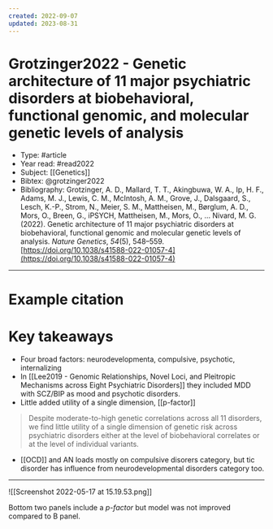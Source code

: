 ```yaml
---
created: 2022-09-07
updated: 2023-08-31
---
```

# Grotzinger2022 - Genetic architecture of 11 major psychiatric disorders at biobehavioral, functional genomic, and molecular genetic levels of analysis

* Type: #article
* Year read: #read2022
* Subject: [[Genetics]]
* Bibtex: @grotzinger2022
* Bibliography: Grotzinger, A. D., Mallard, T. T., Akingbuwa, W. A., Ip, H. F., Adams, M. J., Lewis, C. M., McIntosh, A. M., Grove, J., Dalsgaard, S., Lesch, K.-P., Strom, N., Meier, S. M., Mattheisen, M., Børglum, A. D., Mors, O., Breen, G., iPSYCH, Mattheisen, M., Mors, O., … Nivard, M. G. (2022). Genetic architecture of 11 major psychiatric disorders at biobehavioral, functional genomic and molecular genetic levels of analysis. _Nature Genetics_, _54_(5), 548–559. [https://doi.org/10.1038/s41588-022-01057-4](https://doi.org/10.1038/s41588-022-01057-4)
---
# Example citation


# Key takeaways
* Four broad factors: neurodevelopmenta, compulsive, psychotic, internalizing
* In [[Lee2019 - Genomic Relationships, Novel Loci, and Pleitropic Mechanisms across Eight Psychiatric Disorders]] they included MDD with SCZ/BIP as mood and psychotic disorders.
* Little added utility of a single dimension, [[p-factor]]

> Despite moderate-to-high genetic correlations across all 11 disorders, we find little utility of a single dimension of genetic risk across psychiatric disorders either at the level of biobehavioral correlates or at the level of individual variants.

* [[OCD]] and AN loads mostly on compulsive disorers category, but tic disorder has influence from neurodevelopmental disorders category too.

---

![[Screenshot 2022-05-17 at 15.19.53.png]]

Bottom two panels include a *p-factor* but model was not improved compared to B panel.